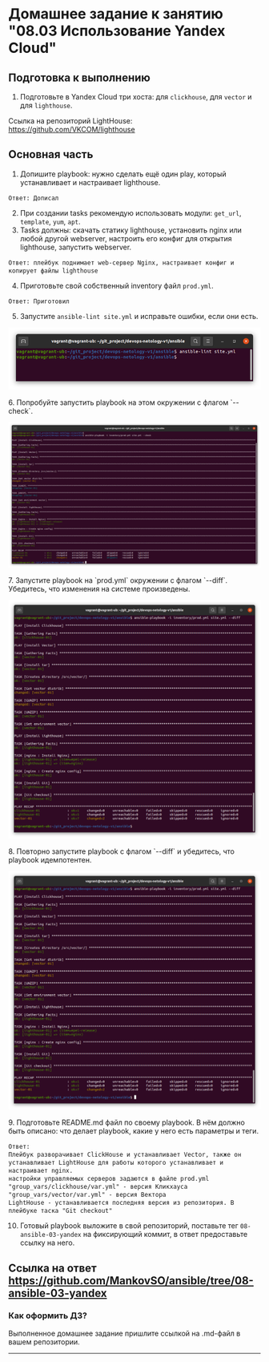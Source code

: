 # Домашнее задание к занятию "08.03 Использование Yandex Cloud"

## Подготовка к выполнению

1. Подготовьте в Yandex Cloud три хоста: для `clickhouse`, для `vector` и для `lighthouse`.

Ссылка на репозиторий LightHouse: https://github.com/VKCOM/lighthouse

## Основная часть

1. Допишите playbook: нужно сделать ещё один play, который устанавливает и настраивает lighthouse.
```
Ответ: Дописал
```
2. При создании tasks рекомендую использовать модули: `get_url`, `template`, `yum`, `apt`.
3. Tasks должны: скачать статику lighthouse, установить nginx или любой другой webserver, настроить его конфиг для открытия lighthouse, запустить webserver.
```
Ответ: плейбук поднимает web-сервер Nginx, настраивает конфиг и копирует файлы lighthouse 
```
4. Приготовьте свой собственный inventory файл `prod.yml`.
```
Ответ: Приготовил
```
5. Запустите `ansible-lint site.yml` и исправьте ошибки, если они есть.
<p align="center">
<img src="./img/8.3_5.png">
</p>
6. Попробуйте запустить playbook на этом окружении с флагом `--check`.
<p align="center">
<img src="./img/8.3_6.png">
</p>
7. Запустите playbook на `prod.yml` окружении с флагом `--diff`. Убедитесь, что изменения на системе произведены.
<p align="center">
<img src="./img/8.3_7.png">
</p>
8. Повторно запустите playbook с флагом `--diff` и убедитесь, что playbook идемпотентен.
<p align="center">
<img src="./img/8.3_8.png">
</p>
9. Подготовьте README.md файл по своему playbook. В нём должно быть описано: что делает playbook, какие у него есть параметры и теги.

```
Ответ: 
Плейбук разворачивает ClickHouse и устанавливает Vector, также он устанавливает LightHouse для работы которого устанавливает и настраивает nginx.
настройки управляемых серверов задаются в файле prod.yml
"group_vars/clickhouse/var.yml" - версия Кликхауса
"group_vars/vector/var.yml" - версия Вектора
LightHouse - устанавливается последняя версия из репозитория. В плейбуке таска "Git checkout"

```

10. Готовый playbook выложите в свой репозиторий, поставьте тег `08-ansible-03-yandex` на фиксирующий коммит, в ответ предоставьте ссылку на него.


Ссылка на ответ https://github.com/MankovSO/ansible/tree/08-ansible-03-yandex
---

### Как оформить ДЗ?

Выполненное домашнее задание пришлите ссылкой на .md-файл в вашем репозитории.

---